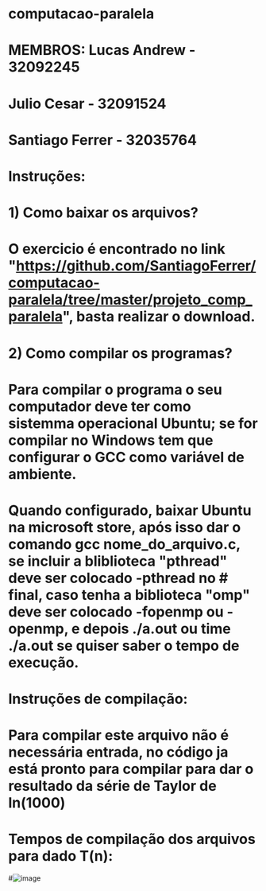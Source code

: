 # computacao-paralela
# MEMBROS: Lucas Andrew - 32092245
#          Julio Cesar - 32091524
#          Santiago Ferrer - 32035764 
# Instruções:
#
# 1) Como baixar os arquivos?
# O exercicio é encontrado no link "https://github.com/SantiagoFerrer/computacao-paralela/tree/master/projeto_comp_paralela", basta realizar o download.
#
# 2) Como compilar os programas?
# Para compilar o programa o seu computador deve ter como sistemma operacional Ubuntu; se for compilar no Windows tem que configurar o GCC como variável de ambiente.
# Quando configurado, baixar Ubuntu na microsoft store, após isso dar o comando gcc nome_do_arquivo.c, se incluir a bliblioteca "pthread" deve ser colocado -pthread no # final, caso tenha a biblioteca "omp" deve ser colocado -fopenmp ou -openmp, e depois ./a.out ou time ./a.out se quiser saber o tempo de execução.
# 
# Instruções de compilação:
# Para compilar este arquivo não é necessária entrada, no código ja está pronto para compilar para dar o resultado da série de Taylor de ln(1000)
#
# Tempos de compilação dos arquivos para dado T(n):
#![image](https://user-images.githubusercontent.com/78734407/171711791-af2d2b08-1ddd-4fae-9d9f-6b2f594a66d4.png)
